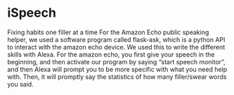 # iSpeech
Fixing habits one filler at a time
For the Amazon Echo public speaking helper, we used a software program called flask-ask, which is a python API to interact with the amazon echo device. We used this to write the different skills with Alexa. For the amazon echo, you first give your speech in the beginning, and then activate our program by saying “start speech monitor”, and then Alexa will prompt you to be more specific with what you need help with. Then, it will promptly say the statistics of how many filler/swear words you said.
